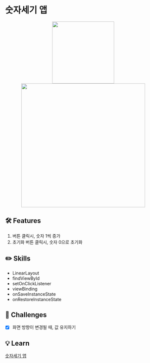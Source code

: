 # 숫자세기 앱
<p align="center">
  <img src="https://user-images.githubusercontent.com/58517873/216803645-51bdee99-3481-45c6-9122-5adeb1a56ba6.png" width="200px" align="center">
  <img src="https://user-images.githubusercontent.com/58517873/216805097-a15eb19f-446a-406c-92c0-02c52f7acb6b.png" width="400px" align="center">
</p>

## 🛠 Features

1. 버튼 클릭시, 숫자 1씩 증가
2. 초기화 버튼 클릭시, 숫자 0으로 초기화

## ✏️ Skills

- LinearLayout
- findViewById
- setOnClickListener
- viewBinding
- onSaveInstanceState
- onRestoreInstanceState

## 🐣 Challenges

- [x]  화면 방향이 변경될 때, 값 유지하기

## 💡 Learn
[숫자세기 앱](https://zest-cucumber-44b.notion.site/f50a08c7fe7b4a57969322d115ea181f)

